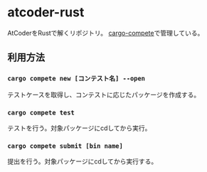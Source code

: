 atcoder-rust
===
AtCoderをRustで解くリポジトリ。
[cargo-compete](https://github.com/qryxip/cargo-compete)で管理している。

## 利用方法
### `cargo compete new [コンテスト名] --open`
テストケースを取得し、コンテストに応じたパッケージを作成する。

### `cargo compete test`
テストを行う。対象パッケージにcdしてから実行。

### `cargo compete submit [bin name]`
提出を行う。対象パッケージにcdしてから実行する。

